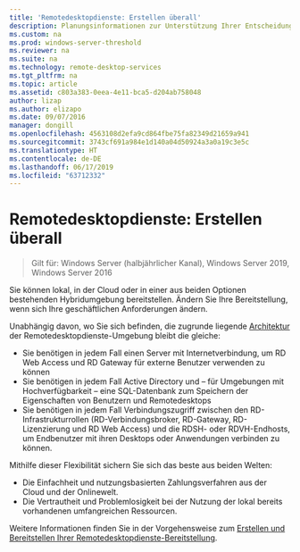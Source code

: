 ```yaml
---
title: 'Remotedesktopdienste: Erstellen überall'
description: Planungsinformationen zur Unterstützung Ihrer Entscheidung, wo Ihre RDS-Bereitstellung gehostet werden soll.
ms.custom: na
ms.prod: windows-server-threshold
ms.reviewer: na
ms.suite: na
ms.technology: remote-desktop-services
ms.tgt_pltfrm: na
ms.topic: article
ms.assetid: c803a383-0eea-4e11-bca5-d204ab758048
author: lizap
ms.author: elizapo
ms.date: 09/07/2016
manager: dongill
ms.openlocfilehash: 4563108d2efa9cd864fbe75fa82349d21659a941
ms.sourcegitcommit: 3743cf691a984e1d140a04d50924a3a0a19c3e5c
ms.translationtype: HT
ms.contentlocale: de-DE
ms.lasthandoff: 06/17/2019
ms.locfileid: "63712332"
---
```

# <a name="remote-desktop-services---build-anywhere"></a>Remotedesktopdienste: Erstellen überall

>Gilt für: Windows Server (halbjährlicher Kanal), Windows Server 2019, Windows Server 2016

Sie können lokal, in der Cloud oder in einer aus beiden Optionen bestehenden Hybridumgebung bereitstellen. Ändern Sie Ihre Bereitstellung, wenn sich Ihre geschäftlichen Anforderungen ändern.

Unabhängig davon, wo Sie sich befinden, die zugrunde liegende [Architektur](desktop-hosting-logical-architecture.md) der Remotedesktopdienste-Umgebung bleibt die gleiche:
- Sie benötigen in jedem Fall einen Server mit Internetverbindung, um RD Web Access und RD Gateway für externe Benutzer verwenden zu können
- Sie benötigen in jedem Fall Active Directory und – für Umgebungen mit Hochverfügbarkeit – eine SQL-Datenbank zum Speichern der Eigenschaften von Benutzern und Remotedesktops
- Sie benötigen in jedem Fall Verbindungszugriff zwischen den RD-Infrastrukturrollen (RD-Verbindungsbroker, RD-Gateway, RD-Lizenzierung und RD Web Access) und die RDSH- oder RDVH-Endhosts, um Endbenutzer mit ihren Desktops oder Anwendungen verbinden zu können.

Mithilfe dieser Flexibilität sichern Sie sich das beste aus beiden Welten:
- Die Einfachheit und nutzungsbasierten Zahlungsverfahren aus der Cloud und der Onlinewelt.
- Die Vertrautheit und Problemlosigkeit bei der Nutzung der lokal bereits vorhandenen umfangreichen Ressourcen.

Weitere Informationen finden Sie in der Vorgehensweise zum [Erstellen und Bereitstellen Ihrer Remotedesktopdienste-Bereitstellung](rds-build-and-deploy.md).